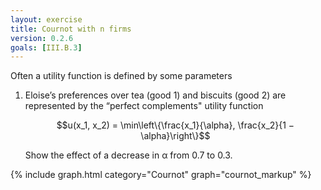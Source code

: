 ```yaml
---
layout: exercise
title: Cournot with n firms
version: 0.2.6
goals: [III.B.3]
---
```



Often a utility function is defined 
by some parameters

1. Eloise’s preferences over tea (good 1) and biscuits (good 2) are represented by the “perfect
complements" utility function 

      $$u(x_1, x_2) = \min\left\{\frac{x_1}{\alpha}, \frac{x_2}{1 − \alpha}\right\}$$

      Show the effect of a decrease in α from $0.7$ to $0.3$.


{% include graph.html category="Cournot" graph="cournot_markup" %}
